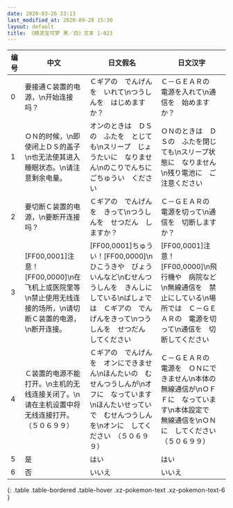 ```yaml
---
date: 2020-03-26 23:13
last_modified_at: 2020-09-28 15:30
layout: default
title: 《精灵宝可梦 黑／白》文本 1-023
---
```

| 编号 | 中文 | 日文假名 | 日文汉字 |
| ---- | ---- | ---- | --- |
| 0 | 要接通Ｃ装置的电源，\n开始连接吗？ | Ｃギアの　でんげんを　いれて\nつうしんを　はじめますか？ | Ｃ－ＧＥＡＲの　電源を入れて\n通信を　始めますか？ |
| 1 | ＯＮ的时候，\n即使闭上ＤＳ的盖子\n也无法使其进入睡眠状态。\n请注意剩余电量。 | オンのときは　ＤＳの　ふたを　とじても\nスリープ　じょうたいに　なりません\nのこりでんちに　ごちゅうい　ください | ＯＮのときは　ＤＳの　ふたを閉じても\nスリープ状態に　なりません\n残り電池に　ご注意ください |
| 2 | 要切断Ｃ装置的电源，\n要断开连接吗？ | Ｃギアの　でんげんを　きって\nつうしんを　せつだん　しますか？ | Ｃ－ＧＥＡＲの　電源を切って\n通信を　切断しますか？ |
| 3 | [FF00,0001]注意！[FF00,0000]\n在飞机上或医院里等\n禁止使用无线连接的场所，\n请切断Ｃ装置的电源，\n断开连接。 | [FF00,0001]ちゅうい！[FF00,0000]\nひこうきや　びょういんなど\nむせんつうしんを　きんしに　している\nばしょでは　Ｃギアの　でんげんをきって\nつうしんを　せつだん　してください | [FF00,0001]注意！[FF00,0000]\n飛行機や　病院など\n無線通信を　禁止にしている\n場所では　Ｃ－ＧＥＡＲの　電源を切って\n通信を　切断してください |
| 4 | Ｃ装置的电源不能打开。\n主机的无线连接关闭了。\n请在主机设置中将无线连接打开。（５０６９９） | Ｃギアの　でんげんを　オンにできません\nほんたいの　むせんつうしんが\nオフに　なっています\nほんたいせっていで　むせんつうしんを\nオンに　してください　（５０６９９） | Ｃ－ＧＥＡＲの　電源を　ＯＮにできません\n本体の　無線通信が\nＯＦＦに　なっています\n本体設定で　無線通信を\nＯＮに　してください　（５０６９９） |
| 5 | 是 | はい | はい |
| 6 | 否 | いいえ | いいえ |
{: .table .table-bordered .table-hover .xz-pokemon-text .xz-pokemon-text-6 }
